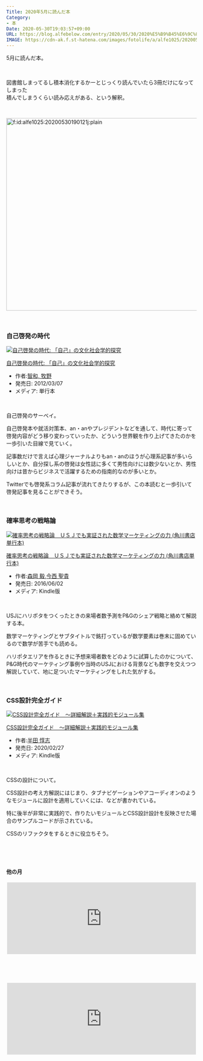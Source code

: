 ```yaml
---
Title: 2020年5月に読んだ本
Category:
- 本
Date: 2020-05-30T19:03:57+09:00
URL: https://blog.alfebelow.com/entry/2020/05/30/2020%E5%B9%B45%E6%9C%88%E3%81%AB%E8%AA%AD%E3%82%93%E3%81%A0%E6%9C%AC
IMAGE: https://cdn-ak.f.st-hatena.com/images/fotolife/a/alfe1025/20200530/20200530190121.jpg
---
```


<p>5月に読んだ本。</p>
<p> </p>
<p>図書館しまってるし積本消化するかーとじっくり読んでいたら3冊だけになってしまった<br />積んでしまうくらい読み応えがある、という解釈。</p>
<p> </p>
<p><img src="https://cdn-ak.f.st-hatena.com/images/fotolife/a/alfe1025/20200530/20200530190121.jpg" alt="f:id:alfe1025:20200530190121j:plain" title="f:id:alfe1025:20200530190121j:plain" class="hatena-fotolife" itemprop="image" width="510" /></p>
<p> </p>

### 自己啓発の時代

<div class="freezed">
<div class="hatena-asin-detail"><a href="https://www.amazon.co.jp/exec/obidos/ASIN/4326653728/ab1025-22/"><img src="https://m.media-amazon.com/images/I/41-ZguV5oYL._SL160_.jpg" class="hatena-asin-detail-image" alt="自己啓発の時代: 「自己」の文化社会学的探究" title="自己啓発の時代: 「自己」の文化社会学的探究" /></a>
<div class="hatena-asin-detail-info">
<p class="hatena-asin-detail-title"><a href="https://www.amazon.co.jp/exec/obidos/ASIN/4326653728/ab1025-22/">自己啓発の時代: 「自己」の文化社会学的探究</a></p>
<ul>
<li><span class="hatena-asin-detail-label">作者:</span><a href="http://d.hatena.ne.jp/keyword/%C3%D2%CF%C2%2C%20%CB%D2%CC%EE" class="keyword">智和, 牧野</a></li>
<li><span class="hatena-asin-detail-label">発売日:</span> 2012/03/07</li>
<li><span class="hatena-asin-detail-label">メディア:</span> 単行本</li>
</ul>
</div>
<div class="hatena-asin-detail-foot"> </div>
</div>
</div>
<p>自己啓発のサーベイ。</p>
<p>自己啓発本や就活対策本、an・anやプレジデントなどを通して、時代に寄って啓発内容がどう移り変わっていったか、どういう世界観を作り上げてきたのかを一歩引いた目線で見ていく。</p>
<p>記事数だけで言えば心理ジャーナルよりもan・anのほうが心理系記事が多いらしいとか、自分探し系の啓発は女性誌に多くて男性向けには数少ないとか、男性向けは昔からビジネスで活躍するための指南的なのが多いとか。</p>
<p>Twitterでも啓発系コラム記事が流れてきたりするが、この本読むと一歩引いて啓発記事を見ることができそう。</p>
<p> </p>

### 確率思考の戦略論 

<div class="freezed">
<div class="hatena-asin-detail"><a href="https://www.amazon.co.jp/exec/obidos/ASIN/B01GBZX130/ab1025-22/"><img src="https://m.media-amazon.com/images/I/41oAaELDtmL._SL160_.jpg" class="hatena-asin-detail-image" alt="確率思考の戦略論　ＵＳＪでも実証された数学マーケティングの力 (角川書店単行本)" title="確率思考の戦略論　ＵＳＪでも実証された数学マーケティングの力 (角川書店単行本)" /></a>
<div class="hatena-asin-detail-info">
<p class="hatena-asin-detail-title"><a href="https://www.amazon.co.jp/exec/obidos/ASIN/B01GBZX130/ab1025-22/">確率思考の戦略論　ＵＳＪでも実証された数学マーケティングの力 (角川書店単行本)</a></p>
<ul>
<li><span class="hatena-asin-detail-label">作者:</span><a href="http://d.hatena.ne.jp/keyword/%BF%B9%B2%AC%20%B5%A3" class="keyword">森岡 毅</a>,<a href="http://d.hatena.ne.jp/keyword/%BA%A3%C0%BE%20%C0%BB%B5%AE" class="keyword">今西 聖貴</a></li>
<li><span class="hatena-asin-detail-label">発売日:</span> 2016/06/02</li>
<li><span class="hatena-asin-detail-label">メディア:</span> Kindle版</li>
</ul>
</div>
<div class="hatena-asin-detail-foot"> </div>
</div>
</div>
<p>USJにハリポタをつくったときの来場者数予測をP&amp;Gのシェア戦略と絡めて解説する本。</p>
<p>数学マーケティングとサブタイトルで銘打っているが数学要素は巻末に固めているので数学が苦手でも読める。</p>
<p>ハリポタエリアを作るときに予想来場者数をどのように試算したのかについて、P&amp;G時代のマーケティング事例や当時のUSJにおける背景なども数字を交えつつ解説していて、地に足ついたマーケティングをしれた気がする。</p>
<p> </p>

### CSS設計完全ガイド

<div class="freezed">
<div class="hatena-asin-detail"><a href="https://www.amazon.co.jp/exec/obidos/ASIN/B0856YMH7L/ab1025-22/"><img src="https://m.media-amazon.com/images/I/51BmcxicJML._SL160_.jpg" class="hatena-asin-detail-image" alt="CSS設計完全ガイド　～詳細解説＋実践的モジュール集" title="CSS設計完全ガイド　～詳細解説＋実践的モジュール集" /></a>
<div class="hatena-asin-detail-info">
<p class="hatena-asin-detail-title"><a href="https://www.amazon.co.jp/exec/obidos/ASIN/B0856YMH7L/ab1025-22/">CSS設計完全ガイド　～詳細解説＋実践的モジュール集</a></p>
<ul>
<li><span class="hatena-asin-detail-label">作者:</span><a href="http://d.hatena.ne.jp/keyword/%C8%BE%C5%C4%20%C6%D7%BB%D6" class="keyword">半田 惇志</a></li>
<li><span class="hatena-asin-detail-label">発売日:</span> 2020/02/27</li>
<li><span class="hatena-asin-detail-label">メディア:</span> Kindle版</li>
</ul>
</div>
<div class="hatena-asin-detail-foot"> </div>
</div>
</div>
<p>CSSの設計について。</p>
<p>CSS設計の考え方解説にはじまり、タブナビゲーションやアコーディオンのようなモジュールに設計を適用していくには、などが書かれている。</p>
<p>特に後半が非常に実践的で、作りたいモジュールとCSS設計設計を反映させた場合のサンプルコードが示されている。</p>
<p>CSSのリファクタをするときに役立ちそう。</p>
<p> </p>
<p> </p>
<h4>他の月 </h4>
<p><iframe class="embed-card embed-blogcard" style="display: block; width: 100%; height: 190px; max-width: 500px; margin: auto;" title="2020年4月に読んだ本 - FUN YOU BLOG" src="https://hatenablog-parts.com/embed?url=https%3A%2F%2Fblog.alfebelow.com%2Fentry%2F202004-book" frameborder="0" scrolling="no"></iframe></p>
<p> </p>
<p> </p>
<p><iframe class="embed-card embed-blogcard" style="display: block; width: 100%; height: 190px; max-width: 500px; margin: auto;" title="2020年3月に読んだ本 - FUN YOU BLOG" src="https://hatenablog-parts.com/embed?url=https%3A%2F%2Fblog.alfebelow.com%2Fentry%2F2020%2F04%2F01%2F2020%25E5%25B9%25B43%25E6%259C%2588%25E3%2581%25AB%25E8%25AA%25AD%25E3%2582%2593%25E3%2581%25A0%25E6%259C%25AC" frameborder="0" scrolling="no"></iframe></p>
<p> </p>
